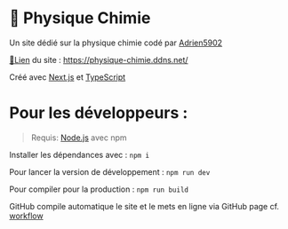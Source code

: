 # 🧪 Physique Chimie
Un site dédié sur la physique chimie codé par [Adrien5902](https://github.com/Adrien5902)

[🔗Lien](https://physique-chimie.ddns.net/) du site : https://physique-chimie.ddns.net/

Créé avec [Next.js](https://nextjs.org/) et [TypeScript](https://www.typescriptlang.org/)

# Pour les développeurs :

> Requis: [Node.js](https://nodejs.org/) avec npm

Installer les dépendances avec :
```npm i```

Pour lancer la version de développement :
```npm run dev```

Pour compiler pour la production :
```npm run build```

GitHub compile automatique le site et le mets en ligne via GitHub page cf. [workflow](./.github/workflows/nextjs.yaml)
